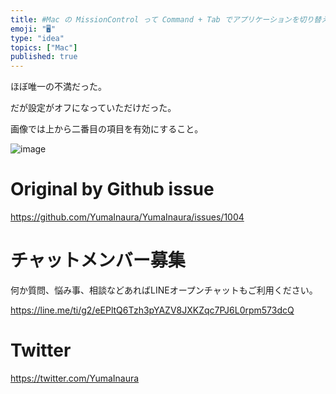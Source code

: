 ```yaml
---
title: #Mac の MissionControl って Command + Tab でアプリケーションを切り替えても 何も起こらないことがあって使
emoji: "🖥"
type: "idea"
topics: ["Mac"]
published: true
---
```


ほぼ唯一の不満だった。

だが設定がオフになっていただけだった。

画像では上から二番目の項目を有効にすること。

![image](https://user-images.githubusercontent.com/13635059/55282639-8ea13580-538b-11e9-8e8a-e4361c4873d7.png)


# Original by Github issue

https://github.com/YumaInaura/YumaInaura/issues/1004








<!-- Update From Qiita API -->

# チャットメンバー募集


何か質問、悩み事、相談などあればLINEオープンチャットもご利用ください。

https://line.me/ti/g2/eEPltQ6Tzh3pYAZV8JXKZqc7PJ6L0rpm573dcQ





# Twitter


https://twitter.com/YumaInaura


<!-- Update From Qiita API -->


